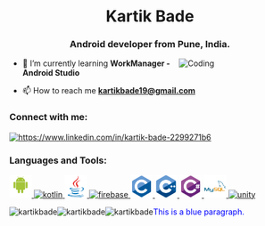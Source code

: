 <h1 align="center">Kartik Bade</h1>
<h3 align="center">Android developer from Pune, India.</h3>
<img align="right" alt="Coding" width="200" src="https://imgs.search.brave.com/BLu6oE6t5SNWnKebbV69AKOXiK4FoPHZ3n8I9MePyyM/rs:fit:220:220:1/g:ce/aHR0cHM6Ly9tZWRp/YS50ZW5vci5jb20v/aW1hZ2VzLzIwNDky/YjdlZmZjODE2MGUz/NmU3OWE3OWU0YzZh/OWY1L3Rlbm9yLmdp/Zg.gif">

- 🌱 I’m currently learning **WorkManager - Android Studio**

- 📫 How to reach me **kartikbade19@gmail.com**

<h3 align="left">Connect with me:</h3>
<p align="left">
<a href="https://linkedin.com/in/https://www.linkedin.com/in/kartik-bade-2299271b6" target="blank"><img align="center" src="https://raw.githubusercontent.com/rahuldkjain/github-profile-readme-generator/master/src/images/icons/Social/linked-in-alt.svg" alt="https://www.linkedin.com/in/kartik-bade-2299271b6" height="30" width="40" /></a>
</p>

<h3 align="left">Languages and Tools:</h3>
<p align="left"> <a href="https://developer.android.com" target="_blank" rel="noreferrer"> <img src="https://raw.githubusercontent.com/devicons/devicon/master/icons/android/android-original-wordmark.svg" alt="android" width="40" height="40"/> </a> <a href="https://kotlinlang.org" target="_blank" rel="noreferrer"> <img src="https://www.vectorlogo.zone/logos/kotlinlang/kotlinlang-icon.svg" alt="kotlin" width="40" height="40"/> </a> <a href="https://www.java.com" target="_blank" rel="noreferrer"> <img src="https://raw.githubusercontent.com/devicons/devicon/master/icons/java/java-original.svg" alt="java" width="40" height="40"/> </a> <a href="https://firebase.google.com/" target="_blank" rel="noreferrer"> <img src="https://www.vectorlogo.zone/logos/firebase/firebase-icon.svg" alt="firebase" width="40" height="40"/> </a> <a href="https://www.cprogramming.com/" target="_blank" rel="noreferrer"> <img src="https://raw.githubusercontent.com/devicons/devicon/master/icons/c/c-original.svg" alt="c" width="40" height="40"/> </a> <a href="https://www.w3schools.com/cpp/" target="_blank" rel="noreferrer"> <img src="https://raw.githubusercontent.com/devicons/devicon/master/icons/cplusplus/cplusplus-original.svg" alt="cplusplus" width="40" height="40"/> </a> <a href="https://www.w3schools.com/cs/" target="_blank" rel="noreferrer"> <img src="https://raw.githubusercontent.com/devicons/devicon/master/icons/csharp/csharp-original.svg" alt="csharp" width="40" height="40"/> </a> <a href="https://www.mysql.com/" target="_blank" rel="noreferrer"> <img src="https://raw.githubusercontent.com/devicons/devicon/master/icons/mysql/mysql-original-wordmark.svg" alt="mysql" width="40" height="40"/> </a> <a href="https://unity.com/" target="_blank" rel="noreferrer"> <img src="https://www.vectorlogo.zone/logos/unity3d/unity3d-icon.svg" alt="unity" width="40" height="40"/> </a> </p>

 <p><img align="left" src="https://github-readme-stats.vercel.app/api/top-langs?username=kartikbade&show_icons=true&locale=en&layout=compact" alt="kartikbade" /></p>

<p><img align="left" src="https://github-readme-stats.vercel.app/api?username=kartikbade&show_icons=true&locale=en" alt="kartikbade"/></p>

<p><img align="left" src="https://github-readme-streak-stats.herokuapp.com/?user=kartikbade&" alt="kartikbade" /></p>

<p style="color: blue;">This is a blue paragraph.</p>
